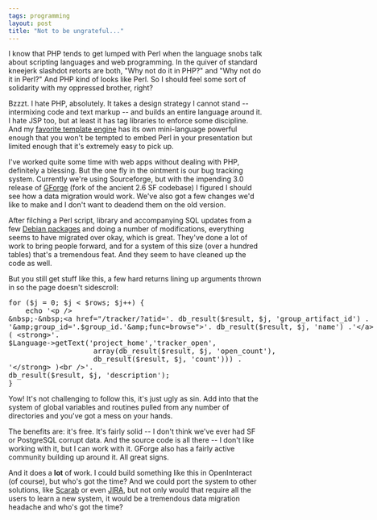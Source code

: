 ```yaml
---
tags: programming
layout: post
title: "Not to be ungrateful..."
---
```




I know that PHP tends to get lumped with Perl when the language snobs talk about scripting languages and web programming. In the quiver of standard kneejerk slashdot retorts are both, "Why not do it in PHP?" and "Why not do it in Perl?" And PHP kind of looks like Perl. So I should feel some sort of solidarity with my oppressed brother, right? 

<p>Bzzzt. I hate PHP, absolutely. It takes a design strategy I cannot stand -- intermixing code and text markup -- and builds an entire language around it. I hate JSP too, but at least it has tag libraries to enforce some discipline. And my <a href="http://www.template-toolkit.org/">favorite template engine</a> has its own mini-language powerful enough that you won't be tempted to embed Perl in your presentation but limited enough that it's extremely easy to pick up.</p>

<p>I've worked quite some time with web apps without dealing with PHP, definitely a blessing. But the one fly in the ointment is our bug tracking system. Currently we're using Sourceforge, but with the impending 3.0 release of <a href="http://gforge.org/">GForge</a> (fork of the ancient 2.6 SF codebase) I figured I should see how a data migration would work. We've also got a few changes we'd like to make and I don't want to deadend them on the old version.</p>

<p>After filching a Perl script, library and accompanying SQL updates from a few <a href="http://people.debian.org/~bayle/debian/Packages/gforge/">Debian packages</a> and doing a number of modifications, everything seems to have migrated over okay, which is great. They've done a lot of work to bring people forward, and for a system of this size (over a hundred tables) that's a tremendous feat. And they seem to have cleaned up the code as well.</p>

<p>But you still get stuff like this, a few hard returns lining up arguments thrown in so the page doesn't sidescroll:</p>
<pre class="sourceCode">
for ($j = 0; $j &lt; $rows; $j++) {
	echo '&lt;p />
&amp;nbsp;-&amp;nbsp;&lt;a href="/tracker/?atid='. db_result($result, $j, 'group_artifact_id') .
'&amp;amp;group_id='.$group_id.'&amp;amp;func=browse">'. db_result($result, $j, 'name') .'&lt;/a>
( &lt;strong>'.
$Language->getText('project_home','tracker_open',
                    array(db_result($result, $j, 'open_count'), 
                    db_result($result, $j, 'count'))) .
'&lt;/strong> )&lt;br />'.
db_result($result, $j, 'description');
}
</pre>

<p>Yow! It's not challenging to follow this, it's just ugly as sin. Add into that the system of global variables and routines pulled from any number of directories and you've got a mess on your hands.</p>

<p>The benefits are: it's free. It's fairly solid -- I don't think we've ever had SF or PostgreSQL corrupt data. And the source code is all there -- I don't like working with it, but I can work with it. GForge also has a fairly active community building up around it. All great signs.</p>

<p>And it does a <b>lot</b> of work. I could build something like this in OpenInteract (of course), but who's got the time? And we could port the system to other solutions, like <a href="http://scarab.tigris.org/">Scarab</a> or even <a href="http://www.atlassian.com/software/jira/">JIRA</a>, but not only would that require all the users to learn a new system, it would be a tremendous data migration headache and who's got the time?</p>


